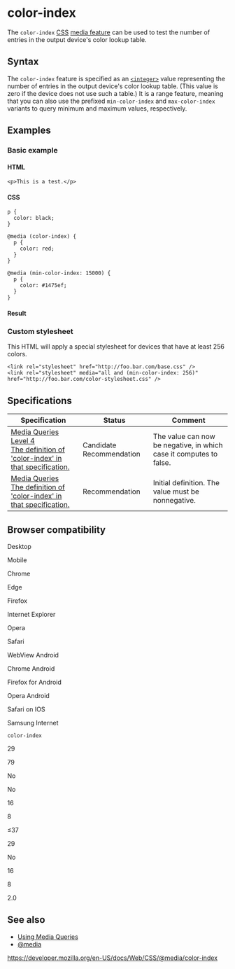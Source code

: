 # color-index

The `color-index` [CSS](https://developer.mozilla.org/en-US/docs/Web/CSS) [media feature](../media_queries/using_media_queries#media_features) can be used to test the number of entries in the output device's color lookup table.

## Syntax

The `color-index` feature is specified as an [`<integer>`](../integer) value representing the number of entries in the output device's color lookup table. (This value is zero if the device does not use such a table.) It is a range feature, meaning that you can also use the prefixed `min-color-index` and `max-color-index` variants to query minimum and maximum values, respectively.

## Examples

### Basic example

#### HTML

    <p>This is a test.</p>

#### CSS

    p {
      color: black;
    }

    @media (color-index) {
      p {
        color: red;
      }
    }

    @media (min-color-index: 15000) {
      p {
        color: #1475ef;
      }
    }

#### Result

### Custom stylesheet

This HTML will apply a special stylesheet for devices that have at least 256 colors.

    <link rel="stylesheet" href="http://foo.bar.com/base.css" />
    <link rel="stylesheet" media="all and (min-color-index: 256)" href="http://foo.bar.com/color-stylesheet.css" />

## Specifications

<table><thead><tr class="header"><th>Specification</th><th>Status</th><th>Comment</th></tr></thead><tbody><tr class="odd"><td><a href="https://drafts.csswg.org/mediaqueries-4/#color-index">Media Queries Level 4<br />
<span class="small">The definition of 'color-index' in that specification.</span></a></td><td><span class="spec-cr">Candidate Recommendation</span></td><td>The value can now be negative, in which case it computes to false.</td></tr><tr class="even"><td><a href="https://drafts.csswg.org/mediaqueries-3/#color-index">Media Queries<br />
<span class="small">The definition of 'color-index' in that specification.</span></a></td><td><span class="spec-rec">Recommendation</span></td><td>Initial definition. The value must be nonnegative.</td></tr></tbody></table>

## Browser compatibility

Desktop

Mobile

Chrome

Edge

Firefox

Internet Explorer

Opera

Safari

WebView Android

Chrome Android

Firefox for Android

Opera Android

Safari on IOS

Samsung Internet

`color-index`

29

79

No

No

16

8

≤37

29

No

16

8

2.0

## See also

- [Using Media Queries](../media_queries/using_media_queries)
- [@media](../@media)

<a href="https://developer.mozilla.org/en-US/docs/Web/CSS/@media/color-index" class="_attribution-link">https://developer.mozilla.org/en-US/docs/Web/CSS/@media/color-index</a>
